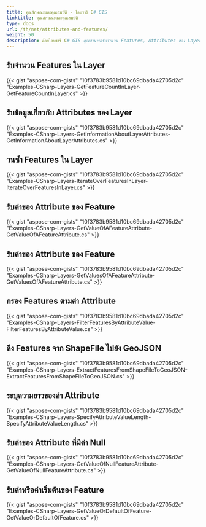 ```yaml
---
title: คุณลักษณะและคุณสมบัติ - ไลบรารี C# GIS
linktitle: คุณลักษณะและคุณสมบัติ
type: docs
url: /th/net/attributes-and-features/
weight: 50
description: ด้วยไลบรารี C# GIS คุณสามารถรับจำนวน Features, Attributes ของ Layer, ค่าของ Attribute ของ Feature และดึง Features จาก ShapeFile ไปยัง GeoJSON ได้
---
```


## **รับจำนวน Features ใน Layer**
{{< gist "aspose-com-gists" "10f3783b9581d10bc69dbada42705d2c" "Examples-CSharp-Layers-GetFeatureCountInLayer-GetFeatureCountInLayer.cs" >}}
## **รับข้อมูลเกี่ยวกับ Attributes ของ Layer**
{{< gist "aspose-com-gists" "10f3783b9581d10bc69dbada42705d2c" "Examples-CSharp-Layers-GetInformationAboutLayerAttributes-GetInformationAboutLayerAttributes.cs" >}}
## **วนซ้ำ Features ใน Layer**
{{< gist "aspose-com-gists" "10f3783b9581d10bc69dbada42705d2c" "Examples-CSharp-Layers-IterateOverFeaturesInLayer-IterateOverFeaturesInLayer.cs" >}}
## **รับค่าของ Attribute ของ Feature**
{{< gist "aspose-com-gists" "10f3783b9581d10bc69dbada42705d2c" "Examples-CSharp-Layers-GetValueOfAFeatureAttribute-GetValueOfAFeatureAttribute.cs" >}}
## **รับค่าของ Attribute ของ Feature**
{{< gist "aspose-com-gists" "10f3783b9581d10bc69dbada42705d2c" "Examples-CSharp-Layers-GetValuesOfAFeatureAttribute-GetValuesOfAFeatureAttribute.cs" >}}
## **กรอง Features ตามค่า Attribute**
{{< gist "aspose-com-gists" "10f3783b9581d10bc69dbada42705d2c" "Examples-CSharp-Layers-FilterFeaturesByAttributeValue-FilterFeaturesByAttributeValue.cs" >}}
## **ดึง Features จาก ShapeFile ไปยัง GeoJSON**
{{< gist "aspose-com-gists" "10f3783b9581d10bc69dbada42705d2c" "Examples-CSharp-Layers-ExtractFeaturesFromShapeFileToGeoJSON-ExtractFeaturesFromShapeFileToGeoJSON.cs" >}}
## **ระบุความยาวของค่า Attribute**
{{< gist "aspose-com-gists" "10f3783b9581d10bc69dbada42705d2c" "Examples-CSharp-Layers-SpecifyAttributeValueLength-SpecifyAttributeValueLength.cs" >}}
## **รับค่าของ Attribute ที่มีค่า Null**
{{< gist "aspose-com-gists" "10f3783b9581d10bc69dbada42705d2c" "Examples-CSharp-Layers-GetValueOfNullFeatureAttribute-GetValueOfNullFeatureAttribute.cs" >}}
## **รับค่าหรือค่าเริ่มต้นของ Feature**
{{< gist "aspose-com-gists" "10f3783b9581d10bc69dbada42705d2c" "Examples-CSharp-Layers-GetValueOrDefaultOfFeature-GetValueOrDefaultOfFeature.cs" >}}
